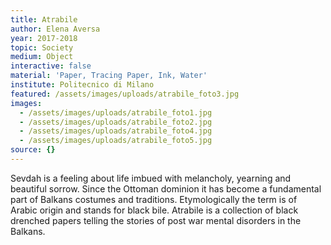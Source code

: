 ```yaml
---
title: Atrabile
author: Elena Aversa
year: 2017-2018
topic: Society
medium: Object
interactive: false
material: 'Paper, Tracing Paper, Ink, Water'
institute: Politecnico di Milano
featured: /assets/images/uploads/atrabile_foto3.jpg
images:
  - /assets/images/uploads/atrabile_foto1.jpg
  - /assets/images/uploads/atrabile_foto2.jpg
  - /assets/images/uploads/atrabile_foto4.jpg
  - /assets/images/uploads/atrabile_foto5.jpg
source: {}
---
```

Sevdah is a feeling about life imbued with melancholy, yearning and beautiful sorrow. Since the Ottoman dominion it has become a fundamental part of Balkans costumes and traditions. Etymologically the term is of Arabic origin and stands for black bile. Atrabile is a collection of black drenched papers telling the stories of post war mental disorders in the Balkans.

